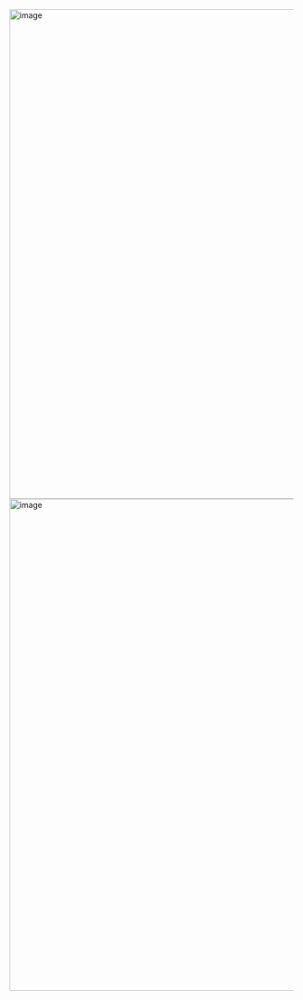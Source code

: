 <img width="1862" height="868" alt="image" src="https://github.com/user-attachments/assets/f7cca2cf-f92f-4336-b485-07e3d1b25eed" />

<img width="1848" height="872" alt="image" src="https://github.com/user-attachments/assets/0b1401d6-6abf-4e0c-9755-cc31906e0eef" />

